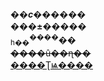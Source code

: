 <html>
<head>
        <title>�ղ�����</title>
<meta http-equiv="Content-Type" content="text/html; charset=utf-8" />
</head>
     <body>
         <strong><i>��ϲ������</i></strong><br/>
         <strong>���±�����</strong><br/>
         <sub>һ��</sub><sup>����</sup>��<br/>
          <del>����û��ɳ��</del><br/>
          <ins>����Ʈѩ����</ins>
<meta http-equiv="Content-Type" content="text/html; charset=utf-8" />
      </body>
</html>
